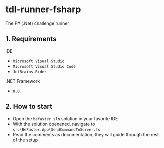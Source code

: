 # tdl-runner-fsharp

The F# (.Net) challenge runner

## 1. Requirements

IDE
- `Microsoft Visual Studio`
- `Microsoft Visual Studio Code`
- `JetBrains Rider`

.NET Framework
- `8.0`

## 2. How to start

- Open the `befaster.sln` solution in your favorite IDE
- With the solution openened, navigate to `src\BeFaster.App\SendCommandToServer.fs`
- Read the comments as documentation, they will guide through the rest of the setup
